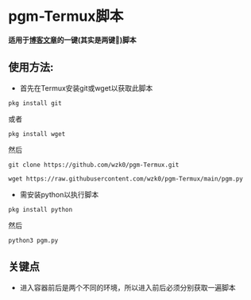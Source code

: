# pgm-Termux脚本

**适用于[博客文章](https://wzk0.github.io/pm)的一键(其实是两键🌚)脚本**

## 使用方法:

* 首先在Termux安装git或wget以获取此脚本

```
pkg install git
```
或者

```
pkg install wget
```

然后

```
git clone https://github.com/wzk0/pgm-Termux.git
```

```
wget https://raw.githubusercontent.com/wzk0/pgm-Termux/main/pgm.py
```

* 需安装python以执行脚本

```
pkg install python
```

然后

```
python3 pgm.py
```

## 关键点

* 进入容器前后是两个不同的环境，所以进入前后必须分别获取一遍脚本

